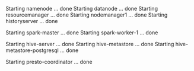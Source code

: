 Starting namenode                  ... done
Starting datanode                  ... done
Starting resourcemanager           ... done
Starting nodemanager1              ... done
Starting historyserver             ... done

Starting spark-master              ... done
Starting spark-worker-1            ... done

Starting hive-server               ... done
Starting hive-metastore            ... done
Starting hive-metastore-postgresql ... done

Starting presto-coordinator        ... done